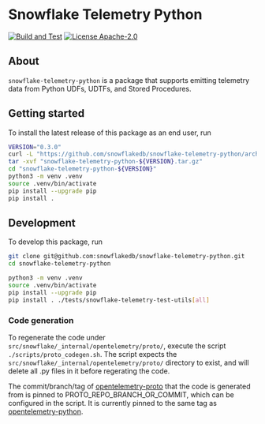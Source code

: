 # Snowflake Telemetry Python

[![Build and Test](https://github.com/snowflakedb/snowflake-telemetry-python/actions/workflows/build-test.yml/badge.svg)](https://github.com/snowflakedb/snowflake-telemetry-python/actions/workflows/build-test.yml)
[![License Apache-2.0](https://img.shields.io/:license-Apache%202-brightgreen.svg)](http://www.apache.org/licenses/LICENSE-2.0.txt)

## About

`snowflake-telemetry-python` is a package that supports emitting telemetry data from Python UDFs, UDTFs, and Stored Procedures.

## Getting started

To install the latest release of this package as an end user, run

```bash
VERSION="0.3.0"
curl -L "https://github.com/snowflakedb/snowflake-telemetry-python/archive/refs/tags/v${VERSION}.tar.gz" > "snowflake-telemetry-python-${VERSION}.tar.gz"
tar -xvf "snowflake-telemetry-python-${VERSION}.tar.gz"
cd "snowflake-telemetry-python-${VERSION}"
python3 -m venv .venv
source .venv/bin/activate
pip install --upgrade pip
pip install .
```

## Development

To develop this package, run

```bash
git clone git@github.com:snowflakedb/snowflake-telemetry-python.git
cd snowflake-telemetry-python

python3 -m venv .venv
source .venv/bin/activate
pip install --upgrade pip
pip install . ./tests/snowflake-telemetry-test-utils[all]
```

### Code generation

To regenerate the code under `src/snowflake/_internal/opentelemetry/proto/`, execute the script `./scripts/proto_codegen.sh`. The script expects the `src/snowflake/_internal/opentelemetry/proto/` directory to exist, and will delete all .py files in it before regerating the code.

The commit/branch/tag of [opentelemetry-proto](https://github.com/open-telemetry/opentelemetry-proto) that the code is generated from is pinned to PROTO_REPO_BRANCH_OR_COMMIT, which can be configured in the script. It is currently pinned to the same tag as [opentelemetry-python](https://github.com/open-telemetry/opentelemetry-python/blob/main/scripts/proto_codegen.sh#L15).
